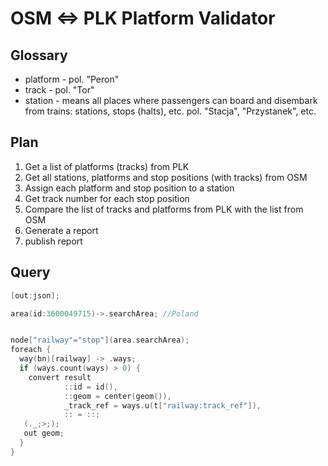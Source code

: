 # OSM <=> PLK Platform Validator

## Glossary
- platform - pol. "Peron"
- track - pol. "Tor"
- station - means all places where passengers can board and disembark from trains: stations, stops (halts), etc. pol. "Stacja", "Przystanek", etc.

## Plan
1. Get a list of platforms (tracks) from PLK
1. Get all stations, platforms and stop positions (with tracks) from OSM
1. Assign each platform and stop position to a station
1. Get track number for each stop position
1. Compare the list of tracks and platforms from PLK with the list from OSM
1. Generate a report
1. publish report

## Query
```c
[out:json];

area(id:3600049715)->.searchArea; //Poland


node["railway"="stop"](area.searchArea);
foreach {
  way(bn)[railway] -> .ways;
  if (ways.count(ways) > 0) {
    convert result
      		::id = id(),
    		::geom = center(geom()),
    		_track_ref = ways.u(t["railway:track_ref"]),
            :: = ::;
   (._;>;);
   out geom;
  }
}
```
